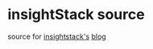 # insightStack source

 
source for [insightstack's](http://www.insightstack.co.za) [blog](http://tooblippe.github.io/insightstack-blog/)